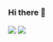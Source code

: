 ### Hi there 👋
  <img align="center" src="https://github-readme-stats.vercel.app/api/top-langs/?username=ypezoa&theme=tokyonight" />
  <img align="center" src="https://github-readme-stats.vercel.app/api?username=ypezoa&theme=radical" />
<!--
**YPEZOA/ypezoa** is a ✨ _special_ ✨ repository because its `README.md` (this file) appears on your GitHub profile.

Here are some ideas to get you started:

- 🔭 I’m currently working on ...
  <a href="https://github.com/ypezoa/github-readme-stats">
    <img align="center" src="https://github-readme-stats.vercel.app/api/pin/?username=ypezoa&repo=github-readme-stats" />
  </a>
  <a href="https://github.com/ypezoa/convoychat">
    <img align="center" src="https://github-readme-stats.vercel.app/api/pin/?username=ypezoa&repo=convoychat" />
  </a>
- 🌱 I’m currently learning ...
- 👯 I’m looking to collaborate on ...
- 🤔 I’m looking for help with ...
- 💬 Ask me about ...
- 📫 How to reach me: ...
- 😄 Pronouns: ...
- ⚡ Fun fact: ...
-->
